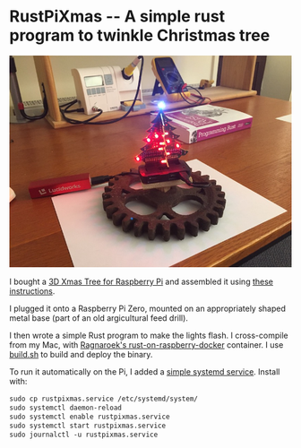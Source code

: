 # RustPiXmas -- A simple rust program to twinkle Christmas tree

![Christmas tree in Rust](rustpixmas.jpg)

I bought a [3D Xmas Tree for Raspberry Pi](https://thepihut.com/products/3d-xmas-tree-for-raspberry-pi)
and assembled it using [these instructions](https://thepihut.com/blogs/raspberry-pi-tutorials/3d-xmas-tree-for-raspberry-pi-assembly-instructions).

I plugged it onto a Raspberry Pi Zero, mounted on an appropriately shaped metal base
(part of an old argicultural feed drill).

I then wrote a simple Rust program to make the lights flash.
I cross-compile from my Mac, with [Ragnaroek's rust-on-raspberry-docker](https://github.com/Ragnaroek/rust-on-raspberry-docker) container. I use [build.sh](./build.sh) to build and deploy the binary.

To run it automatically on the Pi, I added a [simple systemd service](rustpixmas.service).
Install with:
```
sudo cp rustpixmas.service /etc/systemd/system/
sudo systemctl daemon-reload
sudo systemctl enable rustpixmas.service
sudo systemctl start rustpixmas.service
sudo journalctl -u rustpixmas.service
```
